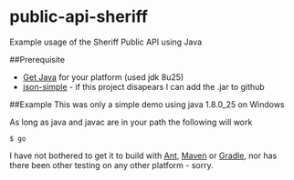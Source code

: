 # public-api-sheriff
Example usage of the Sheriff Public API using Java

##Prerequisite
  - [Get Java](http://www.oracle.com/technetwork/java/javase/downloads/index.html) for your platform (used jdk 8u25)
  - [json-simple](https://code.google.com/p/json-simple/) - if this project disapears I can add the .jar to github

##Example
This was only a simple demo using java 1.8.0_25 on Windows

As long as java and javac are in your path the following will work

```
$ go
```

I have not bothered to get it to build with [Ant](http://ant.apache.org/), [Maven](http://maven.apache.org/what-is-maven.html) or [Gradle](https://gradle.org/), nor has there been other testing on any other platform - sorry.
